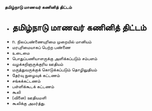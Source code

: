 **தமிழ்நாடு மாணவர் கணினித் திட்டம்**
- # தமிழ்நாடு மாணவர் கணினித் திட்டம்
- n. நிலப்பண்ணையுரிமை முறையில் மானியம்
- மரபுரிமையாகப் பெற்ற பண்ணை
- உடைமை
- பொதுப்பணியாளருக்கு அளிக்கப்படும் சம்பளம்
- வழக்கறிஞருக்குரிய ஊதியம்
- மருத்துவருக்குக் கொடுக்கப்படும் தொழிலுதியம்
- தேர்வு நுழைவுக் கட்டணம்
- சங்கக்கட்டணம்
- பள்ளிக்கூடக் கட்டணம்
-  கூலி
- (வினை) ஊதியமளி
- கூலிக்கு அமர்த்து.


